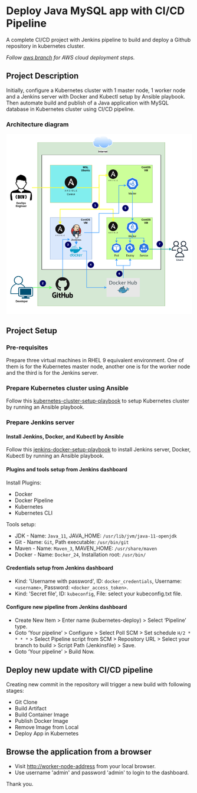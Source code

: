 # Deploy Java MySQL app with CI/CD Pipeline

A complete CI/CD project with Jenkins pipeline to build and deploy a Github repository in kubernetes cluster.

_Follow [aws branch](https://github.com/mohammadrony/Java-app-CI-CD-pipeline/tree/aws) for AWS cloud deployment steps._

## Project Description

Initially, configure a Kubernetes cluster with 1 master node, 1 worker node and a Jenkins server with Docker and Kubectl setup by Ansible playbook. Then automate build and publish of a Java application with MySQL database in Kubernetes cluster using CI/CD pipeline.

### Architecture diagram

![On-premise deployment architecture diagram](./images/On-premise-deploy-architecture-diagram.png)

## Project Setup

### Pre-requisites

Prepare three virtual machines in RHEL 9 equivalent environment. One of them is for the Kubernetes master node, another one is for the worker node and the third is for the Jenkins server.

### Prepare Kubernetes cluster using Ansible

Follow this [kubernetes-cluster-setup-playbook](https://github.com/mohammadrony/kubernetes-cluster-setup-playbook) to setup Kubernetes cluster by running an Ansible playbook.

### Prepare Jenkins server

#### Install Jenkins, Docker, and Kubectl by Ansible

Follow this [jenkins-docker-setup-playbook](https://github.com/mohammadrony/jenkins-docker-setup-playbook) to install Jenkins server, Docker, Kubectl by running an Ansible playbook.

#### Plugins and tools setup from Jenkins dashboard

Install Plugins:

- Docker
- Docker Pipeline
- Kubernetes
- Kubernetes CLI

Tools setup:

- JDK - Name: `Java_11`, JAVA_HOME: `/usr/lib/jvm/java-11-openjdk`
- Git - Name: `Git`, Path executable: `/usr/bin/git`
- Maven - Name: `Maven_3`, MAVEN_HOME: `/usr/share/maven`
- Docker - Name: `Docker_24`, Installation root: `/usr/bin/`

#### Credentials setup from Jenkins dashboard

- Kind: 'Username with password', ID: `docker_credentials`, Username: `<username>`, Password: `<docker_access_token>`.
- Kind: 'Secret file', ID: `kubeconfig`, File: select your kubeconfig.txt file.

#### Configure new pipeline from Jenkins dashboard

- Create New Item > Enter name (kubernetes-deploy) > Select ‘Pipeline’ type.
- Goto ‘Your pipeline’ > Configure > Select Poll SCM > Set schedule `H/2 * * * *` > Select Pipeline script from SCM > Repository URL > Select your branch to build > Script Path (Jenkinsfile) > Save.
- Goto ‘Your pipeline’ > Build Now.

## Deploy new update with CI/CD pipeline

Creating new commit in the repository will trigger a new build with following stages:

- Git Clone
- Build Artifact
- Build Container Image
- Publish Docker Image
- Remove Image from Local
- Deploy App in Kubernetes

## Browse the application from a browser

- Visit <http://worker-node-address> from your local browser.
- Use username 'admin' and password 'admin' to login to the dashboard.

Thank you.
